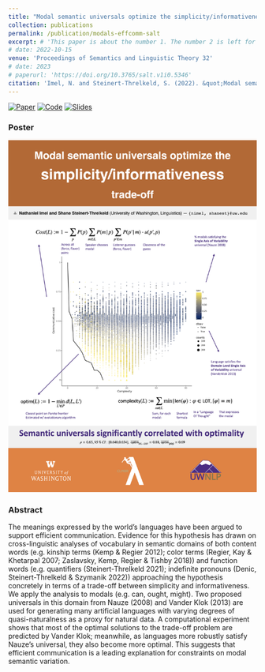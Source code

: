 ```yaml
---
title: "Modal semantic universals optimize the simplicity/informativeness trade-off"
collection: publications
permalink: /publication/modals-effcomm-salt
excerpt: # 'This paper is about the number 1. The number 2 is left for future work.'
# date: 2022-10-15
venue: 'Proceedings of Semantics and Linguistic Theory 32'
# date: 2023
# paperurl: 'https://doi.org/10.3765/salt.v1i0.5346'
citation: 'Imel, N. and Steinert-Threlkeld, S. (2022). &quot;Modal semantic universals optimize the simplicity/informativeness tradeoff.&quot; <i>Proceedings of Semantics and Linguistic Theory 32</i>.'
---
```


<!-- [Paper](https://doi.org/10.3765/salt.v1i0.5346) -->
<!-- [Slides](https://osf.io/gyn3t/) -->
<!-- [Code](https://github.com/nathimel/modals-effcomm) -->
[![Paper](https://img.shields.io/badge/paper-lightblue)](https://doi.org/10.3765/salt.v1i0.5346)
[![Code](https://img.shields.io/badge/code-gray)](https://github.com/nathimel/modals-effcomm)
[![Slides](https://img.shields.io/badge/slides-yellow)](https://osf.io/gyn3t/)

### Poster

![](../images/modals_poster.jpeg)

### Abstract

The meanings expressed by the world’s languages have been argued to support efficient communication. Evidence for this hypothesis has drawn on cross-linguistic analyses of vocabulary in semantic domains of both content words (e.g. kinship terms (Kemp & Regier 2012); color terms (Regier, Kay & Khetarpal 2007; Zaslavsky, Kemp, Regier & Tishby 2018)) and function words (e.g. quantifiers (Steinert-Threlkeld 2021); indefinite pronouns (Denic, Steinert-Threlkeld & Szymanik 2022)) approaching the hypothesis concretely in terms of a trade-off between simplicity and informativeness. We apply the analysis to modals (e.g. can, ought, might). Two proposed universals in this domain from Nauze (2008) and Vander Klok (2013) are used for generating many artificial languages with varying degrees of quasi-naturalness as a proxy for natural data. A computational experiment shows that most of the optimal solutions to the trade-off problem are predicted by Vander Klok; meanwhile, as languages more robustly satisfy Nauze’s universal, they also become more optimal. This suggests that efficient communication is a leading explanation for constraints on modal semantic variation.
